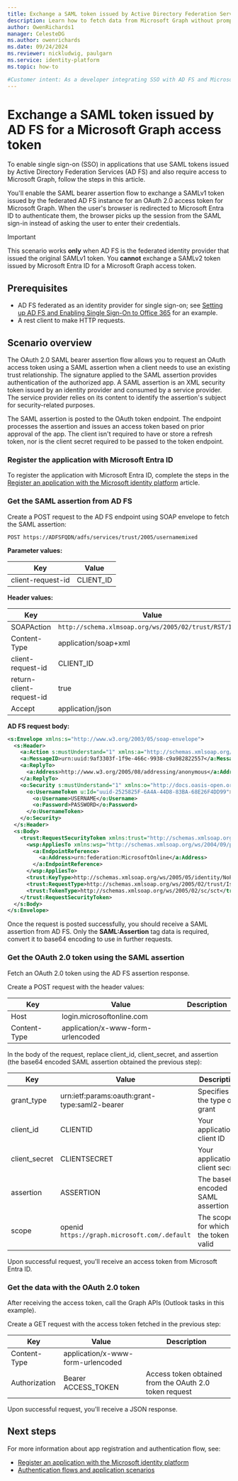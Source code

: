 ```yaml
---
title: Exchange a SAML token issued by Active Directory Federation Services (AD FS) for a Microsoft Graph access token
description: Learn how to fetch data from Microsoft Graph without prompting an AD FS-federated user for credentials by using the SAML bearer assertion flow.
author: OwenRichards1
manager: CelesteDG
ms.author: owenrichards
ms.date: 09/24/2024
ms.reviewer: nickludwig, paulgarn
ms.service: identity-platform
ms.topic: how-to

#Customer intent: As a developer integrating SSO with AD FS and Microsoft Graph, I want to exchange a SAML token issued by AD FS for an OAuth 2.0 access token, so that I can enable SSO in my application and access Microsoft Graph APIs.
---
```


# Exchange a SAML token issued by AD FS for a Microsoft Graph access token

To enable single sign-on (SSO) in applications that use SAML tokens issued by Active Directory Federation Services (AD FS) and also require access to Microsoft Graph, follow the steps in this article.

You'll enable the SAML bearer assertion flow to exchange a SAMLv1 token issued by the federated AD FS instance for an OAuth 2.0 access token for Microsoft Graph. When the user's browser is redirected to Microsoft Entra ID to authenticate them, the browser picks up the session from the SAML sign-in instead of asking the user to enter their credentials.

> [!IMPORTANT]
> This scenario works **only** when AD FS is the federated identity provider that issued the original SAMLv1 token. You **cannot** exchange a SAMLv2 token issued by Microsoft Entra ID for a Microsoft Graph access token.

## Prerequisites

- AD FS federated as an identity provider for single sign-on; see [Setting up AD FS and Enabling Single Sign-On to Office 365](/archive/blogs/canitpro/step-by-step-setting-up-ad-fs-and-enabling-single-sign-on-to-office-365) for an example.
- A rest client to make HTTP requests.

## Scenario overview

The OAuth 2.0 SAML bearer assertion flow allows you to request an OAuth access token using a SAML assertion when a client needs to use an existing trust relationship. The signature applied to the SAML assertion provides authentication of the authorized app. A SAML assertion is an XML security token issued by an identity provider and consumed by a service provider. The service provider relies on its content to identify the assertion's subject for security-related purposes.

The SAML assertion is posted to the OAuth token endpoint. The endpoint processes the assertion and issues an access token based on prior approval of the app. The client isn't required to have or store a refresh token, nor is the client secret required to be passed to the token endpoint.

### Register the application with Microsoft Entra ID

To register the application with Microsoft Entra ID, complete the steps in the [Register an application with the Microsoft identity platform](quickstart-register-app.md) article.

### Get the SAML assertion from AD FS

Create a POST request to the AD FS endpoint using SOAP envelope to fetch the SAML assertion:

`POST https://ADFSFQDN/adfs/services/trust/2005/usernamemixed`

**Parameter values:**

| Key | Value |
| --- | ----- |
| client-request-id | CLIENT_ID |

**Header values:**

| Key | Value |
| --- | ----- |
| SOAPAction | `http://schema.xlmsoap.org/ws/2005/02/trust/RST/Issue` |
| Content-Type | application/soap+xml |
| client-request-id | CLIENT_ID |
| return-client-request-id | true |
| Accept | application/json |

**AD FS request body:**

```xml
<s:Envelope xmlns:s="http://www.w3.org/2003/05/soap-envelope">
  <s:Header>
    <a:Action s:mustUnderstand="1" xmlns:a="http://schemas.xmlsoap.org/ws/2004/08/addressing">http://schemas.xmlsoap.org/ws/2005/02/trust/RST/Issue</a:Action>
    <a:MessageID>urn:uuid:9af3303f-1f9e-466c-9938-c9a982822557</a:MessageID>
    <a:ReplyTo>
      <a:Address>http://www.w3.org/2005/08/addressing/anonymous</a:Address>
    </a:ReplyTo>
    <o:Security s:mustUnderstand="1" xmlns:o="http://docs.oasis-open.org/wss/2004/01/oasis-200401-wss-wssecurity-secext-1.0.xsd">
      <o:UsernameToken u:Id="uuid-2525825F-6A4A-44D8-83BA-68E26F4DD99">
        <o:Username>USERNAME</o:Username>
        <o:Password>PASSWORD</o:Password>
      </o:UsernameToken>
    </o:Security>
  </s:Header>
  <s:Body>
    <trust:RequestSecurityToken xmlns:trust="http://schemas.xmlsoap.org/ws/2005/02/trust">
      <wsp:AppliesTo xmlns:wsp="http://schemas.xmlsoap.org/ws/2004/09/policy">
        <a:EndpointReference>
          <a:Address>urn:federation:MicrosoftOnline</a:Address>
        </a:EndpointReference>
      </wsp:AppliesTo>
      <trust:KeyType>http://schemas.xmlsoap.org/ws/2005/05/identity/NoProofKey</trust:KeyType>
      <trust:RequestType>http://schemas.xmlsoap.org/ws/2005/02/trust/Issue</trust:RequestType>
      <trust:TokenType>http://schemas.xmlsoap.org/ws/2005/02/sc/sct</trust:TokenType>
    </trust:RequestSecurityToken>
  </s:Body>
</s:Envelope>
```

Once the request is posted successfully, you should receive a SAML assertion from AD FS. Only the **SAML:Assertion** tag data is required, convert it to base64 encoding to use in further requests.

### Get the OAuth 2.0 token using the SAML assertion

Fetch an OAuth 2.0 token using the AD FS assertion response.

Create a POST request with the header values:

| Key           | Value                        | Description                           |
|---------------|------------------------------|---------------------------------------|
| Host          | login.microsoftonline.com    |                                       |
| Content-Type  | application/x-www-form-urlencoded |                                       |

In the body of the request, replace client_id, client_secret, and assertion (the base64 encoded SAML assertion obtained the previous step):

| Key           | Value                                                | Description                           |
|---------------|------------------------------------------------------|---------------------------------------|
| grant_type    | urn:ietf:params:oauth:grant-type:saml2-bearer        | Specifies the type of grant           |
| client_id     | CLIENTID                                             | Your application's client ID          |
| client_secret | CLIENTSECRET                                         | Your application's client secret      |
| assertion     | ASSERTION                                            | The base64 encoded SAML assertion     |
| scope         | openid `https://graph.microsoft.com/.default`        | The scopes for which the token is valid|

Upon successful request, you'll receive an access token from Microsoft Entra ID.

### Get the data with the OAuth 2.0 token

After receiving the access token, call the Graph APIs (Outlook tasks in this example).

Create a GET request with the access token fetched in the previous step:

| Key           | Value                            | Description                             |
|---------------|----------------------------------|-----------------------------------------|
| Content-Type  | application/x-www-form-urlencoded |                                         |
| Authorization | Bearer ACCESS_TOKEN              | Access token obtained from the OAuth 2.0 token request |

Upon successful request, you'll receive a JSON response.

## Next steps

For more information about app registration and authentication flow, see:

- [Register an application with the Microsoft identity platform](quickstart-register-app.md)
- [Authentication flows and application scenarios](authentication-flows-app-scenarios.md)
